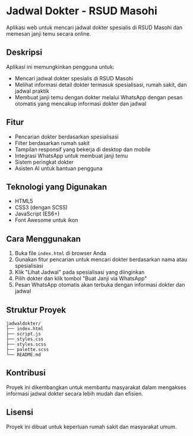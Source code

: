 # Jadwal Dokter - RSUD Masohi

Aplikasi web untuk mencari jadwal dokter spesialis di RSUD Masohi dan memesan janji temu secara online.

## Deskripsi

Aplikasi ini memungkinkan pengguna untuk:
- Mencari jadwal dokter spesialis di RSUD Masohi
- Melihat informasi detail dokter termasuk spesialisasi, rumah sakit, dan jadwal praktik
- Membuat janji temu dengan dokter melalui WhatsApp dengan pesan otomatis yang mencakup informasi dokter dan jadwal

## Fitur

- Pencarian dokter berdasarkan spesialisasi
- Filter berdasarkan rumah sakit
- Tampilan responsif yang bekerja di desktop dan mobile
- Integrasi WhatsApp untuk membuat janji temu
- Sistem peringkat dokter
- Asisten AI untuk bantuan pengguna

## Teknologi yang Digunakan

- HTML5
- CSS3 (dengan SCSS)
- JavaScript (ES6+)
- Font Awesome untuk ikon

## Cara Menggunakan

1. Buka file `index.html` di browser Anda
2. Gunakan fitur pencarian untuk mencari dokter berdasarkan nama atau spesialisasi
3. Klik "Lihat Jadwal" pada spesialisasi yang diinginkan
4. Pilih dokter dan klik tombol "Buat Janji via WhatsApp"
5. Pesan WhatsApp otomatis akan terbuka dengan informasi dokter dan jadwal

## Struktur Proyek

```
jadwaldokter/
├── index.html
├── script.js
├── styles.css
├── styles.scss
├── palette.scss
└── README.md
```

## Kontribusi

Proyek ini dikembangkan untuk membantu masyarakat dalam mengakses informasi jadwal dokter secara lebih mudah dan efisien.

## Lisensi

Proyek ini dibuat untuk keperluan rumah sakit dan masyarakat umum.